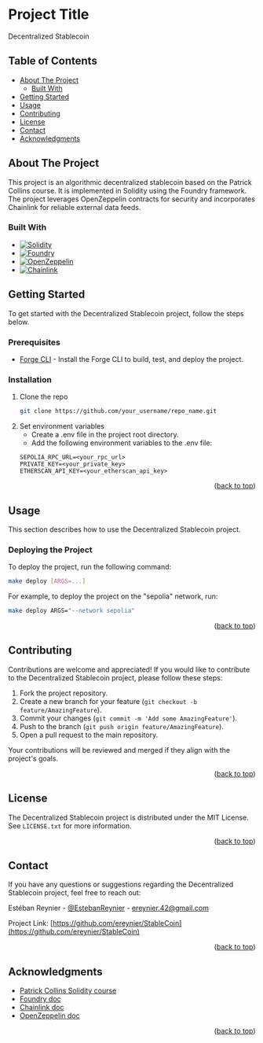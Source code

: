 # Project Title

Decentralized Stablecoin

## Table of Contents

- [About The Project](#about-the-project)
  - [Built With](#built-with)
- [Getting Started](#getting-started)
- [Usage](#usage)
- [Contributing](#contributing)
- [License](#license)
- [Contact](#contact)
- [Acknowledgments](#acknowledgments)

## About The Project

This project is an algorithmic decentralized stablecoin based on the Patrick Collins course. It is implemented in Solidity using the Foundry framework. The project leverages OpenZeppelin contracts for security and incorporates Chainlink for reliable external data feeds.

### Built With

- [![Solidity](https://img.shields.io/badge/Solidity-363636?style=for-the-badge&logo=solidity&logoColor=white)](https://soliditylang.org/)
- [![Foundry](https://img.shields.io/badge/Foundry-008EFD?style=for-the-badge&logo=ethereum&logoColor=white)](https://foundry.finance/)
- [![OpenZeppelin](https://img.shields.io/badge/OpenZeppelin-2D3436?style=for-the-badge&logo=ethereum&logoColor=white)](https://openzeppelin.com/)
- [![Chainlink](https://img.shields.io/badge/Chainlink-375BD2?style=for-the-badge&logo=chainlink&logoColor=white)](https://chain.link/)

## Getting Started

To get started with the Decentralized Stablecoin project, follow the steps below.

### Prerequisites

- [Forge CLI](https://github.com/austintgriffith/cli) - Install the Forge CLI to build, test, and deploy the project.

### Installation

1. Clone the repo
   ```sh
   git clone https://github.com/your_username/repo_name.git
    ```
2. Set environment variables
    - Create a .env file in the project root directory.
    - Add the following environment variables to the .env file:
    ```env
    SEPOLIA_RPC_URL=<your_rpc_url>
    PRIVATE_KEY=<your_private_key>
    ETHERSCAN_API_KEY=<your_etherscan_api_key>
    ```

<p align="right">(<a href="#readme-top">back to top</a>)</p>

## Usage

This section describes how to use the Decentralized Stablecoin project.

### Deploying the Project

To deploy the project, run the following command:

```sh
make deploy [ARGS=...]
```

For example, to deploy the project on the "sepolia" network, run:

```sh
make deploy ARGS="--network sepolia"
```

<p align="right">(<a href="#readme-top">back to top</a>)</p>

<!-- CONTRIBUTING -->
## Contributing

Contributions are welcome and appreciated! If you would like to contribute to the Decentralized Stablecoin project, please follow these steps:

1. Fork the project repository.
2. Create a new branch for your feature (`git checkout -b feature/AmazingFeature`).
3. Commit your changes (`git commit -m 'Add some AmazingFeature'`).
4. Push to the branch (`git push origin feature/AmazingFeature`).
5. Open a pull request to the main repository.

Your contributions will be reviewed and merged if they align with the project's goals.

<p align="right">(<a href="#readme-top">back to top</a>)</p>

## License

The Decentralized Stablecoin project is distributed under the MIT License. See `LICENSE.txt` for more information.

<p align="right">(<a href="#readme-top">back to top</a>)</p>

<!-- CONTACT -->
## Contact

If you have any questions or suggestions regarding the Decentralized Stablecoin project, feel free to reach out:

Estéban Reynier - [@EstebanReynier](https://twitter.com/EstebanReynier) - [ereynier.42@gmail.com](mailto:ereynier.42@gmail.com)

Project Link: [https://github.com/ereynier/StableCoin](https://github.com/ereynier/StableCoin)

<p align="right">(<a href="#readme-top">back to top</a>)</p>

<!-- ACKNOWLEDGMENTS -->
## Acknowledgments

* [Patrick Collins Solidity course](https://www.youtube.com/playlist?list=PL4Rj_WH6yLgWe7TxankiqkrkVKXIwOP42)
* [Foundry doc](https://book.getfoundry.sh/)
* [Chainlink doc](https://docs.chain.link/)
* [OpenZeppelin doc](https://docs.openzeppelin.com/contracts/4.x/)
<p align="right">(<a href="#readme-top">back to top</a>)</p>
